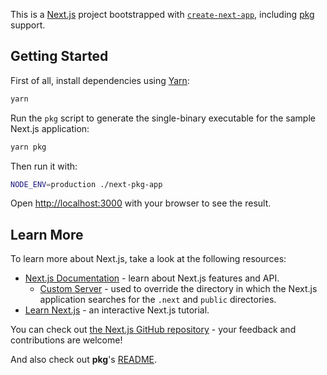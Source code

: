 This is a [Next.js](https://nextjs.org/) project bootstrapped with [`create-next-app`](https://github.com/vercel/next.js/tree/canary/packages/create-next-app), including [pkg](https://github.com/vercel/pkg) support.

## Getting Started

First of all, install dependencies using [Yarn](https://yarnpkg.com/):

```sh
yarn
```

Run the `pkg` script to generate the single-binary executable for the sample Next.js application:

```sh
yarn pkg
```

Then run it with:

```sh
NODE_ENV=production ./next-pkg-app
```

Open [http://localhost:3000](http://localhost:3000) with your browser to see the result.

## Learn More

To learn more about Next.js, take a look at the following resources:

- [Next.js Documentation](https://nextjs.org/docs) - learn about Next.js features and API.
  - [Custom Server](https://nextjs.org/docs/pages/building-your-application/configuring/custom-server) - used to override the directory in which the Next.js application searches for the `.next` and `public` directories.
- [Learn Next.js](https://nextjs.org/learn) - an interactive Next.js tutorial.

You can check out [the Next.js GitHub repository](https://github.com/vercel/next.js/) - your feedback and contributions are welcome!

And also check out **pkg**'s [README](https://github.com/vercel/pkg).
